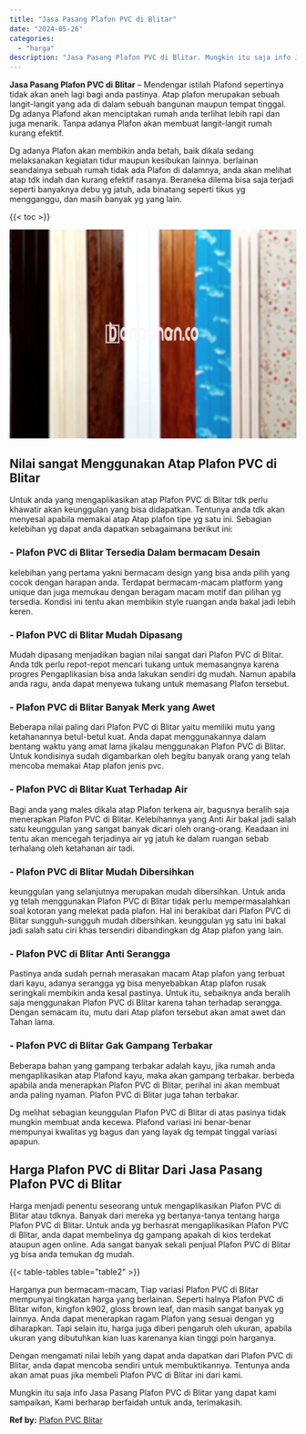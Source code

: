 ```yaml
---
title: "Jasa Pasang Plafon PVC di Blitar"
date: "2024-05-26"
categories: 
  - "harga"
description: "Jasa Pasang Plafon PVC di Blitar. Mungkin itu saja info Jasa Pasang Plafon PVC di Blitar yang dapat kami sampaikan, Kami berharap berfaidah untuk anda, terim..."
---
```


**Jasa Pasang Plafon PVC di Blitar** – Mendengar istilah Plafond sepertinya tidak akan aneh lagi bagi anda pastinya. Atap plafon merupakan sebuah langit-langit yang ada di dalam sebuah bangunan maupun tempat tinggal. Dg adanya Plafond akan menciptakan rumah anda terlihat lebih rapi dan juga menarik. Tanpa adanya Plafon akan membuat langit-langit rumah kurang efektif.

Dg adanya Plafon akan membikin anda betah, baik dikala sedang melaksanakan kegiatan tidur maupun kesibukan lainnya. berlainan seandainya sebuah rumah tidak ada Plafon di dalamnya, anda akan melihat atap tdk indah dan kurang efektif rasanya. Beraneka dilema bisa saja terjadi seperti banyaknya debu yg jatuh, ada binatang seperti tikus yg mengganggu, dan masih banyak yg yang lain.

{{< toc >}}

![Jasa Pasang Plafon PVC di Blitar](/images/flafond-pvc-murah20.png)

## Nilai sangat Menggunakan Atap Plafon PVC di Blitar

Untuk anda yang mengaplikasikan atap Plafon PVC di Blitar tdk perlu khawatir akan keunggulan yang bisa didapatkan. Tentunya anda tdk akan menyesal apabila memakai atap Atap plafon tipe yg satu ini. Sebagian kelebihan yg dapat anda dapatkan sebagaimana berikut ini:

### \- Plafon PVC di Blitar Tersedia Dalam bermacam Desain

kelebihan yang pertama yakni bermacam design yang bisa anda pilih yang cocok dengan harapan anda. Terdapat bermacam-macam platform yang unique dan juga memukau dengan beragam macam motif dan pilihan yg tersedia. Kondisi ini tentu akan membikin style ruangan anda bakal jadi lebih keren.

### \- Plafon PVC di Blitar Mudah Dipasang

Mudah dipasang menjadikan bagian nilai sangat dari Plafon PVC di Blitar. Anda tdk perlu repot-repot mencari tukang untuk memasangnya karena progres Pengaplikasian bisa anda lakukan sendiri dg mudah. Namun apabila anda ragu, anda dapat menyewa tukang untuk memasang Plafon tersebut.

### \- Plafon PVC di Blitar Banyak Merk yang Awet

Beberapa nilai paling dari Plafon PVC di Blitar yaitu memiliki mutu yang ketahanannya betul-betul kuat. Anda dapat menggunakannya dalam bentang waktu yang amat lama jikalau menggunakan Plafon PVC di Blitar. Untuk kondisinya sudah digambarkan oleh begitu banyak orang yang telah mencoba memakai Atap plafon jenis pvc.

### \- Plafon PVC di Blitar Kuat Terhadap Air

Bagi anda yang males dikala atap Plafon terkena air, bagusnya beralih saja menerapkan Plafon PVC di Blitar. Kelebihannya yang Anti Air bakal jadi salah satu keunggulan yang sangat banyak dicari oleh orang-orang. Keadaan ini tentu akan mencegah terjadinya air yg jatuh ke dalam ruangan sebab terhalang oleh ketahanan air tadi.

### \- Plafon PVC di Blitar Mudah Dibersihkan

keunggulan yang selanjutnya merupakan mudah dibersihkan. Untuk anda yg telah menggunakan Plafon PVC di Blitar tidak perlu mempermasalahkan soal kotoran yang melekat pada plafon. Hal ini berakibat dari Plafon PVC di Blitar sungguh-sungguh mudah dibersihkan. keunggulan yg satu ini bakal jadi salah satu ciri khas tersendiri dibandingkan dg Atap plafon yang lain.

### \- Plafon PVC di Blitar Anti Serangga

Pastinya anda sudah pernah merasakan macam Atap plafon yang terbuat dari kayu, adanya serangga yg bisa menyebabkan Atap plafon rusak seringkali membikin anda kesal pastinya. Untuk itu, sebaiknya anda beralih saja menggunakan Plafon PVC di Blitar karena tahan terhadap serangga. Dengan semacam itu, mutu dari Atap plafon tersebut akan amat awet dan Tahan lama.

### \- Plafon PVC di Blitar Gak Gampang Terbakar

Beberapa bahan yang gampang terbakar adalah kayu, jika rumah anda mengaplikasikan atap Plafond kayu, maka akan gampang terbakar. berbeda apabila anda menerapkan Plafon PVC di Blitar, perihal ini akan membuat anda paling nyaman. Plafon PVC di Blitar juga tahan terbakar.

Dg melihat sebagian keunggulan Plafon PVC di Blitar di atas pasinya tidak mungkin membuat anda kecewa. Plafond variasi ini benar-benar mempunyai kwalitas yg bagus dan yang layak dg tempat tinggal variasi apapun.

## Harga Plafon PVC di Blitar Dari Jasa Pasang Plafon PVC di Blitar

Harga menjadi penentu seseorang untuk mengaplikasikan Plafon PVC di Blitar atau tdknya. Banyak dari mereka yg bertanya-tanya tentang harga Plafon PVC di Blitar. Untuk anda yg berhasrat mengaplikasikan Plafon PVC di Blitar, anda dapat membelinya dg gampang apakah di kios terdekat ataupun agen online. Ada sangat banyak sekali penjual Plafon PVC di Blitar yg bisa anda temukan dg mudah.

{{< table-tables table="table2" >}}

Harganya pun bermacam-macam, Tiap variasi Plafon PVC di Blitar mempunyai tingkatan harga yang berlainan. Seperti halnya Plafon PVC di Blitar wifon, kingfon k902, gloss brown leaf, dan masih sangat banyak yg lainnya. Anda dapat menerapkan ragam Plafon yang sesuai dengan yg diharapkan. Tapi selain itu, harga juga diberi pengaruh oleh ukuran, apabila ukuran yang dibutuhkan kian luas karenanya kian tinggi poin harganya.

Dengan mengamati nilai lebih yang dapat anda dapatkan dari Plafon PVC di Blitar, anda dapat mencoba sendiri untuk membuktikannya. Tentunya anda akan amat puas jika membeli Plafon PVC di Blitar ini dari kami.

Mungkin itu saja info Jasa Pasang Plafon PVC di Blitar yang dapat kami sampaikan, Kami berharap berfaidah untuk anda, terimakasih.

**Ref by:** [Plafon PVC Blitar](https://id.wikipedia.org/wiki/Plafon)
